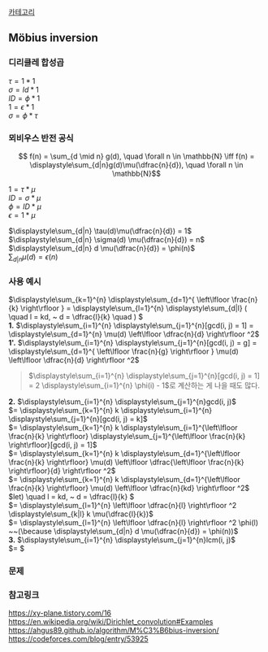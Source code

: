 [카테고리](/README.md)
## Möbius inversion
### 디리클레 합성곱
$\tau = 1 * 1$   
$\sigma = Id * 1$   
$ID = \phi * 1$   
$1 = \epsilon * 1$   
$\sigma = \phi * \tau$

### 뫼비우스 반전 공식
$$ f(n) = \sum_{d \mid n} g(d), \quad \forall n \in \mathbb{N} \iff f(n) = \displaystyle\sum_{d|n}g(d)\mu(\dfrac{n}{d}), \quad \forall n \in \mathbb{N}$$

$1 = \tau * \mu$   
$ID = \sigma * \mu$   
$\phi = ID * \mu$   
$\epsilon = 1 * \mu$   

$\displaystyle\sum_{d|n} \tau(d)\mu(\dfrac{n}{d}) = 1$   
$\displaystyle\sum_{d|n} \sigma(d) \mu(\dfrac{n}{d}) = n$   
$\displaystyle\sum_{d|n} d \mu(\dfrac{n}{d}) = \phi(n)$   
$\displaystyle\sum_{d|n} \mu(d) = \epsilon(n)$   

### 사용 예시

$\displaystyle\sum_{k=1}^{n} \displaystyle\sum_{d=1}^{ \left\lfloor \frac{n}{k} \right\rfloor } = \displaystyle\sum_{l=1}^{n} \displaystyle\sum_{d|l} ( \quad l = kd, ~ d = \dfrac{l}{k} \quad ) $   
__1.__ $\displaystyle\sum_{i=1}^{n} \displaystyle\sum_{j=1}^{n}[gcd(i, j) = 1] = \displaystyle\sum_{d=1}^{n} \mu(d) \left\lfloor \dfrac{n}{d} \right\rfloor ^2$   
__1'.__ $\displaystyle\sum_{i=1}^{n} \displaystyle\sum_{j=1}^{n}[gcd(i, j) = g] = \displaystyle\sum_{d=1}^{ \left\lfloor \frac{n}{g} \right\rfloor } \mu(d) \left\lfloor \dfrac{n}{d} \right\rfloor ^2$   
> $\displaystyle\sum_{i=1}^{n} \displaystyle\sum_{j=1}^{n}[gcd(i, j) = 1] = 2 \displaystyle\sum_{i=1}^{n} \phi(i) - 1$로 계산하는 게 나을 때도 많다.   

__2.__ $\displaystyle\sum_{i=1}^{n} \displaystyle\sum_{j=1}^{n}gcd(i, j)$   
$= \displaystyle\sum_{k=1}^{n} k \displaystyle\sum_{i=1}^{n} \displaystyle\sum_{j=1}^{n}[gcd(i, j) = k]$   
$= \displaystyle\sum_{k=1}^{n} k \displaystyle\sum_{i=1}^{\left\lfloor \frac{n}{k} \right\rfloor} \displaystyle\sum_{j=1}^{\left\lfloor \frac{n}{k} \right\rfloor}[gcd(i, j) = 1]$   
$= \displaystyle\sum_{k=1}^{n} k \displaystyle\sum_{d=1}^{\left\lfloor \frac{n}{k} \right\rfloor} \mu(d) \left\lfloor \dfrac{\left\lfloor \frac{n}{k} \right\rfloor}{d} \right\rfloor ^2$   
$= \displaystyle\sum_{k=1}^{n} k \displaystyle\sum_{d=1}^{\left\lfloor \frac{n}{k} \right\rfloor} \mu(d) \left\lfloor \dfrac{n}{kd} \right\rfloor ^2$   
$let) \quad l = kd, ~ d = \dfrac{l}{k} $   
$= \displaystyle\sum_{l=1}^{n} \left\lfloor \dfrac{n}{l} \right\rfloor ^2 \displaystyle\sum_{k|l} k \mu(\dfrac{l}{k})$   
$= \displaystyle\sum_{l=1}^{n} \left\lfloor \dfrac{n}{l} \right\rfloor ^2 \phi(l) ~~(\because \displaystyle\sum_{d|n} d \mu(\dfrac{n}{d}) = \phi(n))$   
__3.__ $\displaystyle\sum_{i=1}^{n} \displaystyle\sum_{j=1}^{n}lcm(i, j)$   
$= $   
<!-- TODO https://codeforces.com/blog/entry/53925 example 3.부터 추가  -->

### 문제
[]()

### 참고링크
https://xy-plane.tistory.com/16   
https://en.wikipedia.org/wiki/Dirichlet_convolution#Examples   
https://ahgus89.github.io/algorithm/M%C3%B6bius-inversion/   
https://codeforces.com/blog/entry/53925   